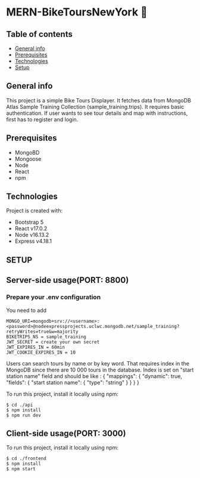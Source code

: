# MERN-BikeToursNewYork :bicyclist:

## Table of contents
* [General info](#general-info)
* [Prerequisites](#prerequisites)
* [Technologies](#technologies)
* [Setup](#setup)

## General info
This project is a simple Bike Tours Displayer. It fetches data from MongoDB Atlas Sample Training Collection (sample_training.trips).
It requires basic authentication. If user wants to see tour details and map with instructions, first has to register and login.

## Prerequisites
* MongoBD
* Mongoose
* Node
* React
* npm
	
## Technologies
Project is created with:
* Bootstrap 5
* React v17.0.2
* Node v16.13.2
* Express v4.18.1

## SETUP

## Server-side usage(PORT: 8800)
### Prepare your .env configuration
You need to add 
```
MONGO_URI=mongodb+srv://<username>:<password>@nodeexpressprojects.uclwc.mongodb.net/sample_training?retryWrites=true&w=majority
BIKETRIPS_NS = sample_training
JWT_SECRET = create your own secret
JWT_EXPIRES_IN = 60min
JWT_COOKIE_EXPIRES_IN = 10
```

Users can search tours by name or by key word. That requires index in the MongoDB since there are 10 000 tours in the database.
Index is set on "start station name" field and should be like :
{
  "mappings": {
    "dynamic": true,
    "fields": {
      "start station name": {
        "type": "string"
      }
    }
  }
}

To run this project, install it locally using npm:

```
$ cd ./api
$ npm install
$ npm run dev
```
	
## Client-side usage(PORT: 3000)
To run this project, install it locally using npm:

```
$ cd ./frontend
$ npm install
$ npm start
```
